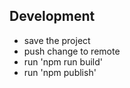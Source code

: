## Development

- save the project
- push change to remote
- run 'npm run build'
- run 'npm publish'
